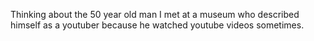 Thinking about the 50 year old man I met at a museum who described himself as a youtuber because he watched youtube videos sometimes.

